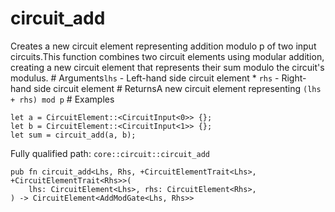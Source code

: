 # circuit_add

Creates a new circuit element representing addition modulo p of two input circuits.This function combines two circuit elements using modular addition, creating a new circuit element that represents their sum modulo the circuit's modulus.  # Arguments`lhs` - Left-hand side circuit element * `rhs` - Right-hand side circuit element  # ReturnsA new circuit element representing `(lhs + rhs) mod p`  # Examples
```cairo
let a = CircuitElement::<CircuitInput<0>> {};
let b = CircuitElement::<CircuitInput<1>> {};
let sum = circuit_add(a, b);
```

Fully qualified path: `core::circuit::circuit_add`

<pre><code class="language-rust">pub fn circuit_add&lt;Lhs, Rhs, +CircuitElementTrait&lt;Lhs&gt;, +CircuitElementTrait&lt;Rhs&gt;&gt;(
    lhs: CircuitElement&lt;Lhs&gt;, rhs: CircuitElement&lt;Rhs&gt;,
) -&gt; CircuitElement&lt;AddModGate&lt;Lhs, Rhs&gt;&gt;</code></pre>

